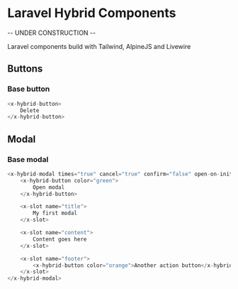 # Laravel Hybrid Components

-- UNDER CONSTRUCTION --

Laravel components build with Tailwind, AlpineJS and Livewire

## Buttons

### Base button

```php
<x-hybrid-button>
    Delete
</x-hybrid-button>
```

## Modal

### Base modal

```php
<x-hybrid-modal times="true" cancel="true" confirm="false" open-on-init="false">
    <x-hybrid-button color="green">
        Open modal
    </x-hybrid-button>

    <x-slot name="title">
        My first modal
    </x-slot>

    <x-slot name="content">
        Content goes here
    </x-slot>

    <x-slot name="footer">
        <x-hybrid-button color="orange">Another action button</x-hybrid-button>
    </x-slot>
</x-hybrid-modal>
```
